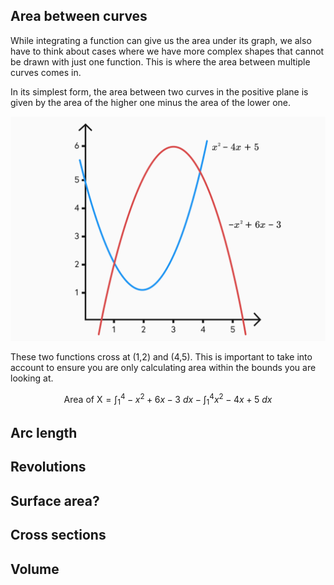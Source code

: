 ## Area between curves

While integrating a function can give us the area under its graph, we also have to think about cases where we have more complex shapes that cannot be drawn with just one function. This is where the area between multiple curves comes in.

In its simplest form, the area between two curves in the positive plane is given by the area of the higher one minus the area of the lower one.

![Two curves](two-curves.svg)

These two functions cross at (1,2) and (4,5). This is important to take into account to ensure you are only calculating area within the bounds you are looking at.

$$\text{Area of X} = \displaystyle\int_{1}^{4} -x^2 + 6x - 3 \text{ } dx - \displaystyle\int_{1}^{4} x^2 - 4x + 5 \text{ } dx$$

## Arc length

## Revolutions

## Surface area?

## Cross sections

## Volume
